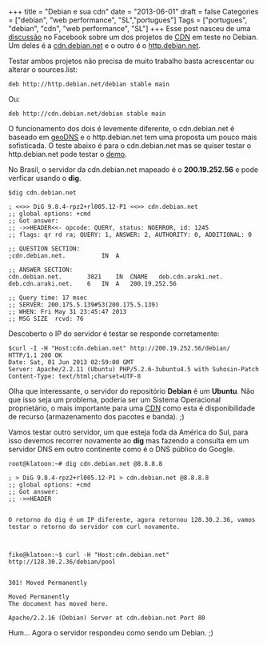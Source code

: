+++
title = "Debian e sua cdn"
date = "2013-06-01"
draft = false
Categories = ["debian", "web performance", "SL","portugues"]
Tags = ["portugues", "debian", "cdn", "web performance", "SL"]
+++
Esse post nasceu de uma
[discussão](https://www.facebook.com/eribertomota/posts/10200459836833517?comment_id=5113409&offset=0&total_comments=20&notif_t=share_reply)
no Facebook sobre um dos projetos de
[CDN](http://wiki.debian.org/DebianGeoMirror) em teste no Debian. Um
deles é a [cdn.debian.net](http://cdn.debian.net/) e o outro é o
[http.debian.net](http://http.debian.net/).

Testar ambos projetos não precisa de muito trabalho basta acrescentar ou
alterar o sources.list:

    deb http://http.debian.net/debian stable main

Ou:

    deb http://cdn.debian.net/debian stable main

O funcionamento dos dois é levemente diferente, o cdn.debian.net é
baseado em [geoDNS](http://www.caraytech.com/geodns/) e o
http.debian.net tem uma proposta um pouco mais sofisticada. O teste
abaixo é para o cdn.debian.net mas se quiser testar o http.debian.net
pode testar o [demo](http://http.debian.net/demo.html).

No Brasil, o servidor da cdn.debian.net mapeado é o **200.19.252.56** e
pode verficar usando o **dig**.

```
$dig cdn.debian.net

; <<>> DiG 9.8.4-rpz2+rl005.12-P1 <<>> cdn.debian.net
;; global options: +cmd
;; Got answer:
;; ->>HEADER<<- opcode: QUERY, status: NOERROR, id: 1245
;; flags: qr rd ra; QUERY: 1, ANSWER: 2, AUTHORITY: 0, ADDITIONAL: 0

;; QUESTION SECTION:
;cdn.debian.net.          IN  A

;; ANSWER SECTION:
cdn.debian.net.       3021    IN  CNAME   deb.cdn.araki.net.
deb.cdn.araki.net.    6   IN  A   200.19.252.56

;; Query time: 17 msec
;; SERVER: 200.175.5.139#53(200.175.5.139)
;; WHEN: Fri May 31 23:45:47 2013
;; MSG SIZE  rcvd: 76
```

Descoberto o IP do servidor é testar se responde corretamente:

    $curl -I -H "Host:cdn.debian.net" http://200.19.252.56/debian/
    HTTP/1.1 200 OK
    Date: Sat, 01 Jun 2013 02:59:00 GMT
    Server: Apache/2.2.11 (Ubuntu) PHP/5.2.6-3ubuntu4.5 with Suhosin-Patch
    Content-Type: text/html;charset=UTF-8

Olha que interessante, o servidor do repositório **Debian** é um
**Ubuntu**. Não que isso seja um problema, poderia ser um Sistema
Operacional proprietário, o mais importante para uma
[CDN](https://en.wikipedia.org/wiki/Content_delivery_network) como esta
é disponibilidade de recurso (armazenamento dos pacotes e banda). ;)

Vamos testar outro servidor, um que esteja foda da América do Sul, para
isso devemos recorrer novamente ao **dig** mas fazendo a consulta em um
servidor DNS em outro continente como é o DNS público do Google.

    root@klatoon:~# dig cdn.debian.net @8.8.8.8

    ; > DiG 9.8.4-rpz2+rl005.12-P1 > cdn.debian.net @8.8.8.8
    ;; global options: +cmd
    ;; Got answer:
    ;; ->>HEADER


    O retorno do dig é um IP diferente, agora retornou 128.30.2.36, vamos
    testar o retorno do servidor com curl novamente.



    fike@klatoon:~$ curl -H "Host:cdn.debian.net" http://128.30.2.36/debian/pool


    301! Moved Permanently

    Moved Permanently
    The document has moved here.

    Apache/2.2.16 (Debian) Server at cdn.debian.net Port 80

Hum… Agora o servidor respondeu como sendo um Debian. ;)
